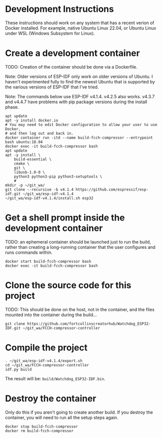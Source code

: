 # Development Instructions

These instructions should work on any system that has a recent verion of
Docker installed. For example, native Ubuntu Linux 22.04, or Ubuntu Linux
under WSL (Windows Subsystem for Linux).

# Create a development container

TODO: Creation of the container should be done via a Dockerfile.

Note: Older versions of ESP-IDF only work on older versions of Ubuntu. I
haven't experimented fully to find the newest Ubuntu that is supported by
the various versions of ESP-IDF that I've tried.

Note: The commands below use ESP-IDF v4.1.4. v4.2.5 also works. v4.3.7 and
v4.4.7 have problems with pip package versions during the install phase.

```shell
apt update
apt -y install docker.io
# You may need to edit Docker configuration to allow your user to use Docker,
# and then log out and back in.
docker container run -itd --name build-fcch-compressor --entrypoint bash ubuntu:18.04
docker exec -it build-fcch-compressor bash
apt update
apt -y install \
    build-essential \
    cmake \
    git \
    libusb-1.0-0 \
    python3 python3-pip python3-setuptools \
    #
mkdir -p ~/git_wa/
git clone --recursive -b v4.1.4 https://github.com/espressif/esp-idf.git ~/git_wa/esp-idf-v4.1.4
~/git_wa/esp-idf-v4.1.4/install.sh esp32
```

# Get a shell prompt inside the development container

TODO: an ephemeral container should be launched just to run the build, rather
than creating a long-running container that the user configures and runs
commands within.

```shell
docker start build-fcch-compressor bash
docker exec -it build-fcch-compressor bash
```

# Clone the source code for this project

TODO: This should be done on the host, not in the container, and the files 
mounted into the container during the build...

```shell
git clone https://github.com/fortcollinscreatorhub/Watchdog_ESP32-IDF.git ~/git_wa/FCCH-compressor-controller
```

# Compile the project

```shell
. ~/git_wa/esp-idf-v4.1.4/export.sh
cd ~/git_wa/FCCH-compressor-controller
idf.py build
```

The result will be: `build/Watchdog_ESP32-IDF.bin`.

# Destroy the container

Only do this if you aren't going to create another build. If you destroy the
container, you will need to run all the setup steps again.

```shell
docker stop build-fcch-compressor
docker rm build-fcch-compressor
```
